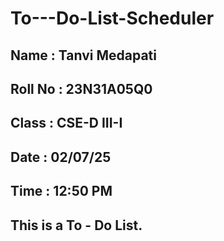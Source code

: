 # To---Do-List-Scheduler

Name : Tanvi Medapati
---
Roll No : 23N31A05Q0
---
Class : CSE-D III-I
---
Date : 02/07/25
---
Time : 12:50 PM
---
This is a To - Do List.
---
